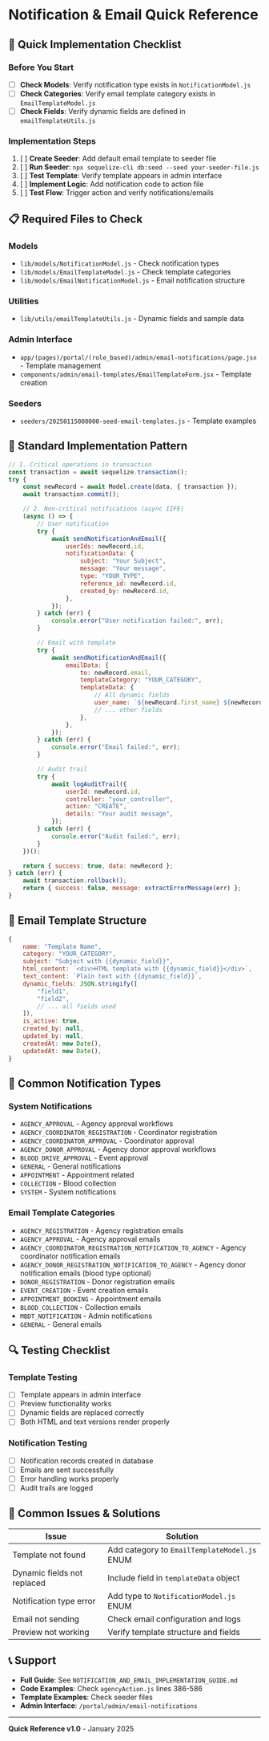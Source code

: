 # Notification & Email Quick Reference

## 🚀 Quick Implementation Checklist

### Before You Start

-   [ ] **Check Models**: Verify notification type exists in `NotificationModel.js`
-   [ ] **Check Categories**: Verify email template category exists in `EmailTemplateModel.js`
-   [ ] **Check Fields**: Verify dynamic fields are defined in `emailTemplateUtils.js`

### Implementation Steps

1. [ ] **Create Seeder**: Add default email template to seeder file
2. [ ] **Run Seeder**: `npx sequelize-cli db:seed --seed your-seeder-file.js`
3. [ ] **Test Template**: Verify template appears in admin interface
4. [ ] **Implement Logic**: Add notification code to action file
5. [ ] **Test Flow**: Trigger action and verify notifications/emails

## 📋 Required Files to Check

### Models

-   `lib/models/NotificationModel.js` - Check notification types
-   `lib/models/EmailTemplateModel.js` - Check template categories
-   `lib/models/EmailNotificationModel.js` - Email notification structure

### Utilities

-   `lib/utils/emailTemplateUtils.js` - Dynamic fields and sample data

### Admin Interface

-   `app/(pages)/portal/(role_based)/admin/email-notifications/page.jsx` - Template management
-   `components/admin/email-templates/EmailTemplateForm.jsx` - Template creation

### Seeders

-   `seeders/20250115000000-seed-email-templates.js` - Template examples

## 🔧 Standard Implementation Pattern

```javascript
// 1. Critical operations in transaction
const transaction = await sequelize.transaction();
try {
    const newRecord = await Model.create(data, { transaction });
    await transaction.commit();

    // 2. Non-critical notifications (async IIFE)
    (async () => {
        // User notification
        try {
            await sendNotificationAndEmail({
                userIds: newRecord.id,
                notificationData: {
                    subject: "Your Subject",
                    message: "Your message",
                    type: "YOUR_TYPE",
                    reference_id: newRecord.id,
                    created_by: newRecord.id,
                },
            });
        } catch (err) {
            console.error("User notification failed:", err);
        }

        // Email with template
        try {
            await sendNotificationAndEmail({
                emailData: {
                    to: newRecord.email,
                    templateCategory: "YOUR_CATEGORY",
                    templateData: {
                        // All dynamic fields
                        user_name: `${newRecord.first_name} ${newRecord.last_name}`,
                        // ... other fields
                    },
                },
            });
        } catch (err) {
            console.error("Email failed:", err);
        }

        // Audit trail
        try {
            await logAuditTrail({
                userId: newRecord.id,
                controller: "your_controller",
                action: "CREATE",
                details: "Your audit message",
            });
        } catch (err) {
            console.error("Audit failed:", err);
        }
    })();

    return { success: true, data: newRecord };
} catch (err) {
    await transaction.rollback();
    return { success: false, message: extractErrorMessage(err) };
}
```

## 📧 Email Template Structure

```javascript
{
    name: "Template Name",
    category: "YOUR_CATEGORY",
    subject: "Subject with {{dynamic_field}}",
    html_content: `<div>HTML template with {{dynamic_field}}</div>`,
    text_content: `Plain text with {{dynamic_field}}`,
    dynamic_fields: JSON.stringify([
        "field1",
        "field2",
        // ... all fields used
    ]),
    is_active: true,
    created_by: null,
    updated_by: null,
    createdAt: new Date(),
    updatedAt: new Date(),
}
```

## 🎯 Common Notification Types

### System Notifications

-   `AGENCY_APPROVAL` - Agency approval workflows
-   `AGENCY_COORDINATOR_REGISTRATION` - Coordinator registration
-   `AGENCY_COORDINATOR_APPROVAL` - Coordinator approval
-   `AGENCY_DONOR_APPROVAL` - Agency donor approval workflows
-   `BLOOD_DRIVE_APPROVAL` - Event approval
-   `GENERAL` - General notifications
-   `APPOINTMENT` - Appointment related
-   `COLLECTION` - Blood collection
-   `SYSTEM` - System notifications

### Email Template Categories

-   `AGENCY_REGISTRATION` - Agency registration emails
-   `AGENCY_APPROVAL` - Agency approval emails
-   `AGENCY_COORDINATOR_REGISTRATION_NOTIFICATION_TO_AGENCY` - Agency coordinator notification emails
-   `AGENCY_DONOR_REGISTRATION_NOTIFICATION_TO_AGENCY` - Agency donor notification emails (blood type optional)
-   `DONOR_REGISTRATION` - Donor registration emails
-   `EVENT_CREATION` - Event creation emails
-   `APPOINTMENT_BOOKING` - Appointment emails
-   `BLOOD_COLLECTION` - Collection emails
-   `MBDT_NOTIFICATION` - Admin notifications
-   `GENERAL` - General emails

## 🔍 Testing Checklist

### Template Testing

-   [ ] Template appears in admin interface
-   [ ] Preview functionality works
-   [ ] Dynamic fields are replaced correctly
-   [ ] Both HTML and text versions render properly

### Notification Testing

-   [ ] Notification records created in database
-   [ ] Emails are sent successfully
-   [ ] Error handling works properly
-   [ ] Audit trails are logged

## 🚨 Common Issues & Solutions

| Issue                       | Solution                                     |
| --------------------------- | -------------------------------------------- |
| Template not found          | Add category to `EmailTemplateModel.js` ENUM |
| Dynamic fields not replaced | Include field in `templateData` object       |
| Notification type error     | Add type to `NotificationModel.js` ENUM      |
| Email not sending           | Check email configuration and logs           |
| Preview not working         | Verify template structure and fields         |

## 📞 Support

-   **Full Guide**: See `NOTIFICATION_AND_EMAIL_IMPLEMENTATION_GUIDE.md`
-   **Code Examples**: Check `agencyAction.js` lines 386-586
-   **Template Examples**: Check seeder files
-   **Admin Interface**: `/portal/admin/email-notifications`

---

**Quick Reference v1.0** - January 2025
